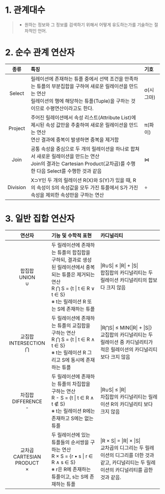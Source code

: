 # 1. 관계대수
> - 원하는 정보와 그 정보를 검색하기 위해서 어떻게 유도하는가를 기술하는 절차적인 언어.

# 2. 순수 관계 연산자
|종류|특징|기호|
|:---:|:---|:---|
|Select|릴레이션에 존재하는 튜플 중에서 선택 조건을 만족하는 튜플의 부분집합을 구하여 새로운 릴레이션을 만드는 연산 </br> 릴레이션의 행에 해당하는 튜플(Tuple)을 구하는 것이므로 수평연산이라고도 한다.|σ(시그마)|
|Project|주어진 릴레이션에서 속성 리스트(Attribute List)에 제시된 속성 값만을 추출하여 새로운 릴레이션을 만드는 연산 </br> 연산 결과에 중복이 발생하면 중복을 제거함|π(파이)|
|Join|공통 속성을 중심으로 두 개의 릴레이션을 하나로 합쳐서 새로운 릴레이션을 만드는 연산 </br> Join의 결과는 Cartesian Product(교차곱)를 수행한 다음 Select를 수행한 것과 같음|⋈|
|Division|X⊃Y인 두 개의 릴레이션 R(X)와 S(Y)가 있을 때, R의 속성이 S의 속성값을 모두 가진 튜플에서 S가 가진 속성을 제외한 속성만을 구하는 연산|÷|

# 3. 일반 집합 연산자
|연산자|기능 및 수학적 표현|카디널리티|
|:---:|:---|:---|
|합집합 </br> UNION </br> ∪|두 릴레이션에 존재하는 튜플의 합집합을 구하되, 결과로 생성된 릴레이션에서 중복되는 튜플은 제거되는 연산 </br> R ⋂ S = {t \| t ∈ R ∨ t ∈ S} </br> ※ t는 릴레이션 R 또는 S에 존재하는 튜플|\|R∪S\| ≤ \|R\| + \|S\| </br> 합집합의 카디널리티는 두 릴레이션 카디널리티의 합보다 크지 않음|
|교집합 </br> INTERSECTION </br> ⋂|두 릴레이션에 존재하는 튜플의 교집합을 구하는 연산 </br> R ⋂ S = {t \| t ∈ R ∧ t ∈ S} </br> ※ t는 릴레이션 R 그리고 S에 동시에 존재하는 튜플|\|R⋂S\| ≤ MIN{\|R\| + \|S\|} </br> 교집합의 카디널리티는 두 릴레이션 중 카디널리티가 적은 릴레이션의 카디널리티보다 크지 않음|
|차집합 </br> DIFFERENCE </br> - |두 릴레이션에 존재하는 튜플의 차집합을 구하는 연산 </br> R - S = {t \| t ∈ R ∧ t ∉ S} </br> ※ t는 릴레이션 R에는 존재하고 S에는 없는 튜플|\|R∪S\| ≤ \|R\| </br> 차집합의 카디널리티는 릴레이션 R의 카디널리티 보다 크지 않음|
|교차곱 </br> CARTESIAN PRODUCT </br> ×| 두 릴레이션에 있는 튜플들의 순서쌍을 구하는 연산 </br> R × S = {r • s \| r ∈ R ∧ s ∈ S} </br> ※ r은 R에 존재하는 튜플이고, s는 S에 존재하는 튜플|\|R × S\| = \|R\| × \|S\| </br> 교차곱의 디그리는 두 릴레이션의 디그리를 더한 것과 같고, 카디널리티는 두 릴레이션의 카디널리티를 곱한 것과 같음.|